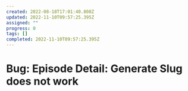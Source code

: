 ```yaml
---
created: 2022-08-18T17:01:40.808Z
updated: 2022-11-10T09:57:25.395Z
assigned: ""
progress: 0
tags: []
completed: 2022-11-10T09:57:25.395Z
---
```


# Bug: Episode Detail: Generate Slug does not work
